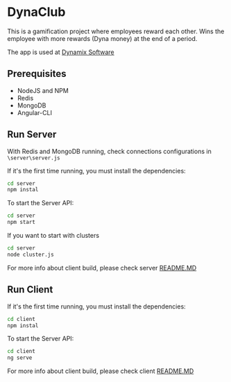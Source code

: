 # DynaClub

This is a gamification project where employees reward each other. Wins the employee with more rewards (Dyna money) at the end of a period.

The app is used at [Dynamix Software](http://www.dynamix.com.br)

## Prerequisites

* NodeJS and NPM
* Redis
* MongoDB
* Angular-CLI

## Run Server

With Redis and MongoDB running, check connections configurations in `\server\server.js`

If it's the first time running, you must install the dependencies:
```bash
cd server
npm instal
```

To start the Server API:
```bash
cd server
npm start
```

If you want to start with clusters
```bash
cd server
node cluster.js
```

For more info about client build, please check server [README.MD](https://github.com/yuribett/DynaClub/blob/master/server/README.md)

## Run Client

If it's the first time running, you must install the dependencies:
```bash
cd client
npm instal
```

To start the Server API:
```bash
cd client
ng serve
```

For more info about client build, please check client [README.MD](https://github.com/yuribett/DynaClub/blob/master/client/README.md)